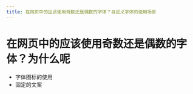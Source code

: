 ```yaml
---
title: 在网页中的应该使用奇数还是偶数的字体？自定义字体的使用场景
---
```




# 在网页中的应该使用奇数还是偶数的字体？为什么呢



 - 字体图标的使用
 - 固定的文案